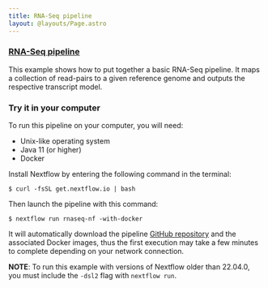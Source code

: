 ```yaml
---
title: RNA-Seq pipeline
layout: @layouts/Page.astro
---
```



<div class="blg-summary example">
<h3><a href="javascript:void(0)">RNA-Seq pipeline</a></h3>

<p class="text-muted">
    This example shows how to put together a basic RNA-Seq pipeline. It maps a collection of read-pairs to a given reference genome and outputs the respective transcript model.
</p>

<script type="syntaxhighlighter" class="brush: groovy">
<![CDATA[
#!/usr/bin/env nextflow

/*
 * The following pipeline parameters specify the reference genomes
 * and read pairs and can be provided as command line options
 */
params.reads = "$baseDir/data/ggal/ggal_gut_{1,2}.fq"
params.transcriptome = "$baseDir/data/ggal/ggal_1_48850000_49020000.Ggal71.500bpflank.fa"
params.outdir = "results"

workflow {
    read_pairs_ch = channel.fromFilePairs( params.reads, checkIfExists: true )

    INDEX(params.transcriptome)
    FASTQC(read_pairs_ch)
    QUANT(INDEX.out, read_pairs_ch)
}

process INDEX {
    tag "$transcriptome.simpleName"

    input:
    path transcriptome

    output:
    path 'index'

    script:
    """
    salmon index --threads $task.cpus -t $transcriptome -i index
    """
}

process FASTQC {
    tag "FASTQC on $sample_id"
    publishDir params.outdir

    input:
    tuple val(sample_id), path(reads)

    output:
    path "fastqc_${sample_id}_logs"

    script:
    """
    fastqc.sh "$sample_id" "$reads"
    """
}

process QUANT {
    tag "$pair_id"
    publishDir params.outdir

    input:
    path index
    tuple val(pair_id), path(reads)

    output:
    path pair_id

    script:
    """
    salmon quant --threads $task.cpus --libType=U -i $index -1 ${reads[0]} -2 ${reads[1]} -o $pair_id
    """
}
]]>
</script>
</div>


### Try it in your computer

To run this pipeline on your computer, you will need:

* Unix-like operating system
* Java 11 (or higher)
* Docker

Install Nextflow by entering the following command in the terminal:

    $ curl -fsSL get.nextflow.io | bash

Then launch the pipeline with this command:

    $ nextflow run rnaseq-nf -with-docker

It will automatically download the pipeline [GitHub repository](https://github.com/nextflow-io/rnaseq-nf) and the associated Docker images, thus the first execution may take a few minutes to complete depending on your network connection.

__NOTE__: To run this example with versions of Nextflow older than 22.04.0, you must include the `-dsl2` flag with `nextflow run`.
